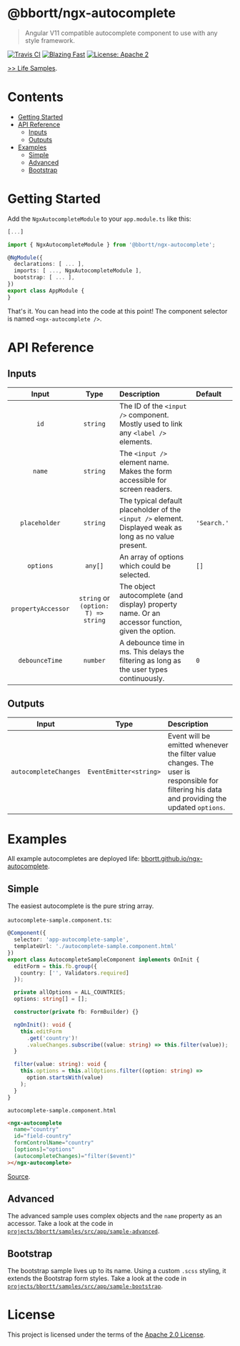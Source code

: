 # @bbortt/ngx-autocomplete

> Angular V11 compatible autocomplete component to use with any style framework.

[![Travis CI](https://travis-ci.com/bbortt/ngx-autocomplete.svg?branch=release)](https://travis-ci.com/bbortt/ngx-autocomplete)
[![Blazing Fast](https://img.shields.io/badge/speed-blazing%20%F0%9F%94%A5-brightgreen.svg?style=flat-square)](https://twitter.com/acdlite/status/974390255393505280)
[![License: Apache 2](https://img.shields.io/badge/License-Apache2-blue.svg)](https://opensource.org/licenses/MIT)

[>> Life Samples](https://bbortt.github.io/ngx-autocomplete).

# Contents

- [Getting Started](#getting-started)
- [API Reference](#api-reference)
  - [Inputs](#inputs)
  - [Outputs](#outputs)
- [Examples](#examples)
  - [Simple](#simple)
  - [Advanced](#advanced)
  - [Bootstrap](#bootstrap)

# Getting Started

Add the `NgxAutocompleteModule` to your `app.module.ts` like this:

```ts
[...]

import { NgxAutocompleteModule } from '@bbortt/ngx-autocomplete';

@NgModule({
  declarations: [ ... ],
  imports: [ ..., NgxAutocompleteModule ],
  bootstrap: [ ... ],
})
export class AppModule {
}
```

That's it. You can head into the code at this point! The component selector is named `<ngx-autocomplete />`.

# API Reference

## Inputs

|       Input        |                Type                 | Description                                                                                             | Default     |
| :----------------: | :---------------------------------: | :------------------------------------------------------------------------------------------------------ | :---------- |
|        `id`        |              `string`               | The ID of the `<input />` component. Mostly used to link any `<label />` elements.                      |             |
|       `name`       |              `string`               | The `<input />` element name. Makes the form accessible for screen readers.                             |             |
|   `placeholder`    |              `string`               | The typical default placeholder of the `<input />` element. Displayed weak as long as no value present. | `'Search.'` |
|     `options`      |               `any[]`               | An array of options which could be selected.                                                            | `[]`        |
| `propertyAccessor` | `string` or `(option: T) => string` | The object autocomplete (and display) property name. Or an accessor function, given the option.         |             |
|   `debounceTime`   |              `number`               | A debounce time in ms. This delays the filtering as long as the user types continuously.                | `0`         |

## Outputs

|         Input         |          Type          | Description                                                                                                                                  |
| :-------------------: | :--------------------: | :------------------------------------------------------------------------------------------------------------------------------------------- |
| `autocompleteChanges` | `EventEmitter<string>` | Event will be emitted whenever the filter value changes. The user is responsible for filtering his data and providing the updated `options`. |

# Examples

All example autocompletes are deployed life: [bbortt.github.io/ngx-autocomplete](https://bbortt.github.io/ngx-autocomplete).

## Simple

The easiest autocomplete is the pure string array.

`autocomplete-sample.component.ts`:

```ts
@Component({
  selector: 'app-autocomplete-sample',
  templateUrl: './autocomplete-sample.component.html'
})
export class AutocompleteSampleComponent implements OnInit {
  editForm = this.fb.group({
    country: ['', Validators.required]
  });

  private allOptions = ALL_COUNTRIES;
  options: string[] = [];

  constructor(private fb: FormBuilder) {}

  ngOnInit(): void {
    this.editForm
      .get('country')!
      .valueChanges.subscribe((value: string) => this.filter(value));
  }

  filter(value: string): void {
    this.options = this.allOptions.filter((option: string) =>
      option.startsWith(value)
    );
  }
}
```

`autocomplete-sample.component.html`

```html
<ngx-autocomplete
  name="country"
  id="field-country"
  formControlName="country"
  [options]="options"
  (autocompleteChanges)="filter($event)"
></ngx-autocomplete>
```

[Source](https://github.com/bbortt/ngx-autocomplete/tree/release/projects/bbortt/samples/src/app/sample).

## Advanced

The advanced sample uses complex objects and the `name` property as an accessor.
Take a look at the code in
[`projects/bbortt/samples/src/app/sample-advanced`](https://github.com/bbortt/ngx-autocomplete/tree/release/projects/bbortt/samples/src/app/sample-advanced).

## Bootstrap

The bootstrap sample lives up to its name. Using a custom `.scss` styling, it extends the Bootstrap form styles.
Take a look at the code in
[`projects/bbortt/samples/src/app/sample-bootstrap`](https://github.com/bbortt/ngx-autocomplete/tree/release/projects/bbortt/samples/src/app/sample-bootstrap).

# License

This project is licensed under the terms of the [Apache 2.0 License](https://github.com/bbortt/ngx-autocomplete/blob/release/LICENSE).
